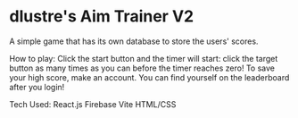 # dlustre's Aim Trainer V2

A simple game that has its own database to store the users' scores.

How to play:
Click the start button and the timer will start: click the target button as many times as you can before the timer reaches zero!
To save your high score, make an account. You can find yourself on the leaderboard after you login!

Tech Used:
React.js
Firebase
Vite
HTML/CSS
